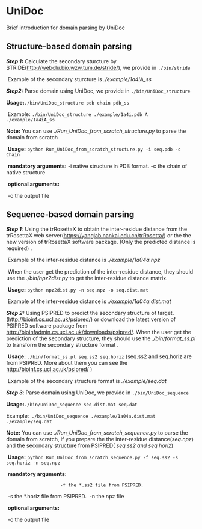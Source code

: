 # UniDoc

Brief introduction for domain parsing by UniDoc

## Structure-based domain parsing

***Step 1:*** Calculate the secondary sturcture by STRIDE(http://webclu.bio.wzw.tum.de/stride/), we provide in `./bin/stride`

​			Example of the  secondary sturcture  is  *./example/1a4iA_ss*

***Step2:*** Parse domain using UniDoc, we provide in `./bin/UniDoc_structure`

​			**Usage:**`./bin/UniDoc_structure pdb chain pdb_ss`

​			Example: `./bin/UniDoc_structure ./example/1a4i.pdb A ./example/1a4iA_ss`

**Note:** You can use *./Run_UniDoc_from_scratch_structure.py* to  parse the domain from scratch

​			**Usage:**  `python Run_UniDoc_from_scratch_structure.py -i seq.pdb -c Chain  `

​			**mandatory arguments:**
				-i native structure in PDB format.
				-c the chain of native structure

​			**optional arguments:**

​					-o the output file

## Sequence-based domain parsing

***Step 1:***   Using the trRosettaX to obtain the inter-residue distance from the trRosettaX web server(https://yanglab.nankai.edu.cn/trRosetta/)  or the  the new version of trRosettaX software package. (Only the predicted distance is required) . 

​			Example of the inter-residue distance  is  *./example/1a04a.npz*

​			When the user get the prediction of the inter-residue distance, they should use the *./bin/npz2dist.py* to get the inter-residue distance matrix.

​			**Usage:** `python npz2dist.py -n seq.npz -o seq.dist.mat  `

​			Example of the inter-residue distance  is  *./example/1a04a.dist.mat*

***Step 2:***  Using PSIPRED to predict the secondary structure of target. (http://bioinf.cs.ucl.ac.uk/psipred/) or download the latest version of PSIPRED software package from http://bioinfadmin.cs.ucl.ac.uk/downloads/psipred/.  When the user get the prediction of the secondary structure, they should use the *./bin/format_ss.pl* to transform the secondary structure format .

​			**Usage:** `./bin/format_ss.pl seq.ss2 seq.horiz` (seq.ss2 and seq.horiz are from PSIPRED. More about them you can see the http://bioinf.cs.ucl.ac.uk/psipred/ )

​			Example of the secondary structure format  is  *./example/seq.dat*

***Step 3***: Parse domain using UniDoc, we provide in `./bin/UniDoc_sequence`

​			**Usage:**`./bin/UniDoc_sequence seq.dist.mat seq.dat`

​			Example:` ./bin/UniDoc_sequence ./example/1a04a.dist.mat ./example/seq.dat`



**Note:** You can use *./Run_UniDoc_from_scratch_sequence.py*  to  parse the domain from scratch, if you prepare  the the inter-residue distance(*seq.npz*) and the secondary structure from PSIPRED( *seq.ss2 and seq.horiz*)

​			**Usage:**  `python Run_UniDoc_from_scratch_sequence.py -f seq.ss2 -s seq.horiz -n seq.npz  `

​			**mandatory arguments:**

						-f the *.ss2 file from PSIPRED.
​						-s the *.horiz file from PSIPRED.
​						-n the npz file

​			**optional arguments:**

​					-o the output file





​	





